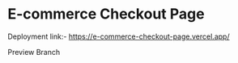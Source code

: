 # E-commerce Checkout Page

Deployment link:- https://e-commerce-checkout-page.vercel.app/

Preview Branch